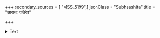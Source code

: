 +++
secondary_sources = [ "MSS_5199",]
jsonClass = "Subhaashita"
title = "आराध्यः पतिरेव"

+++

<details><summary>Text</summary>

आराध्यः पतिरेव तस्य च पदद्वन्द्वानुवृत्तिर्व्रतं केनैताः सखि शिक्षितासि विपथप्रस्थानदुर्वासनाः।  
किं रूपेण न यत्र मज्जति मनो यूनां किमाचार्यकैर् गूढानङ्गरहस्ययुक्तिषु फलं येषां न दीर्घं यशः॥
</details>
